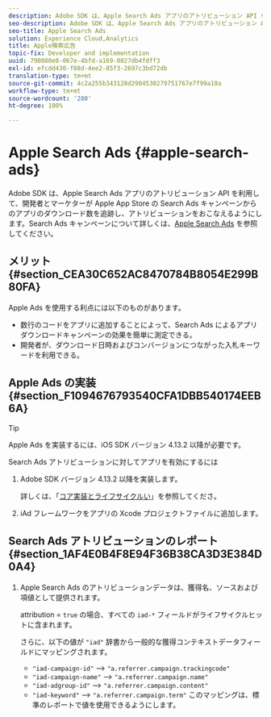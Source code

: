```yaml
---
description: Adobe SDK は、Apple Search Ads アプリのアトリビューション API を利用して、開発者とマーケターが Apple App Store の Search Ads キャンペーンからのアプリのダウンロード数を追跡し、アトリビューションをおこなえるようにします。
seo-description: Adobe SDK は、Apple Search Ads アプリのアトリビューション API を利用して、開発者とマーケターが Apple App Store の Search Ads キャンペーンからのアプリのダウンロード数を追跡し、アトリビューションをおこなえるようにします。
seo-title: Apple Search Ads
solution: Experience Cloud,Analytics
title: Apple検索広告
topic-fix: Developer and implementation
uuid: 790080e8-067e-4bfd-a169-0027db4fdff3
exl-id: efcdd430-f08d-4ee2-85f3-2697c3bd72db
translation-type: tm+mt
source-git-commit: 4c2a255b343128d2904530279751767e7f99a10a
workflow-type: tm+mt
source-wordcount: '280'
ht-degree: 100%

---
```


# Apple Search Ads {#apple-search-ads}

Adobe SDK は、Apple Search Ads アプリのアトリビューション API を利用して、開発者とマーケターが Apple App Store の Search Ads キャンペーンからのアプリのダウンロード数を追跡し、アトリビューションをおこなえるようにします。Search Ads キャンペーンについて詳しくは、[Apple Search Ads](https://searchads.apple.com/jp/) を参照してください。

## メリット {#section_CEA30C652AC8470784B8054E299B80FA}

Apple Ads を使用する利点には以下のものがあります。

* 数行のコードをアプリに追加することによって、Search Ads によるアプリダウンロードキャンペーンの効果を簡単に測定できる。
* 開発者が、ダウンロード日時およびコンバージョンにつながった入札キーワードを利用できる。

## Apple Ads の実装   {#section_F1094676793540CFA1DBB540174EEB6A}

>[!TIP]
>
>Apple Ads を実装するには、iOS SDK バージョン 4.13.2 以降が必要です。

Search Ads アトリビューションに対してアプリを有効にするには

1. Adobe SDK バージョン 4.13.2 以降を実装します。

   詳しくは、「[コア実装とライフサイクルい](/help/ios/getting-started/dev-qs.md)」を参照してくださ。

1. iAd フレームワークをアプリの Xcode プロジェクトファイルに追加します。

## Search Ads アトリビューションのレポート  {#section_1AF4E0B4F8E94F36B38CA3D3E384D0A4}

1. Apple Search Ads のアトリビューションデータは、獲得名、ソースおよび項値として提供されます。

   attribution = `true` の場合、すべての `iad-*` フィールドがライフサイクルヒットに含まれます。

   さらに、以下の値が `"iad"` 辞書から一般的な獲得コンテキストデータフィールドにマッピングされます。

   * `"iad-campaign-id"` --> `"a.referrer.campaign.trackingcode"`
   * `"iad-campaign-name"` —>  `"a.referrer.campaign.name"`
   * `"iad-adgroup-id"` —>  `"a.referrer.campaign.content"`
   * `"iad-keyword"` —>  `"a.referrer.campaign.term"`
   このマッピングは、標準のレポートで値を使用できるようにします。
